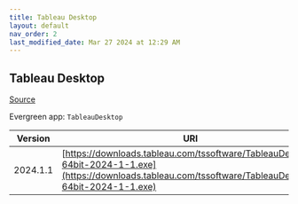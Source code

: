 ```yaml
---
title: Tableau Desktop
layout: default
nav_order: 2
last_modified_date: Mar 27 2024 at 12:29 AM
---
```


## Tableau Desktop

[Source](https://www.tableau.com/)

Evergreen app: `TableauDesktop`

| Version  | URI                                                                                                                                                      |
| -------- | -------------------------------------------------------------------------------------------------------------------------------------------------------- |
| 2024.1.1 | [https://downloads.tableau.com/tssoftware/TableauDesktop-64bit-2024-1-1.exe](https://downloads.tableau.com/tssoftware/TableauDesktop-64bit-2024-1-1.exe) |
